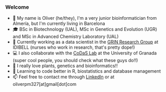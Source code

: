 ### Welcome
-  💬 My name is Oliver (he/they), I'm a very junior bioinformatician from Almería, but I'm currently living in Barcelona
-  🎓 BSc in Biotechnology (UAL), MSc in Genetics and Evolution (UGR) and MSc in Advanced Chemistry Laboratory (UAL)
-  💼 Currently working as a data scientist in the [GRIN Research Group](https://idibell.cat/es/investigacion/area-de-medicina-traslacional/programa-de-sistema-digestivo-diagnostic-farmacogenetica-enfermeria-y-prevencion-clinica/enfermeria/) at IDIBELL (nurses who work in research, that's pretty dope!)
-  💻 I also collaborate with the [CoDaS Lab](https://codas.ugr.es) at the University of Granada (super cool people, you should check what these guys do!!)
-  🌱 I really love plants, genetics and bioinformatics!!
-  🤔 Learning to code better in R, biostatistics and database management
-  📫 Feel free to contact me through [LinkedIn](https://www.linkedin.com/in/oliver-polushkina-7979991ba/) or at oliverpm327[at]gmail[dot]com

<!--
**oliverpol/oliverpol** is a ✨ _special_ ✨ repository because its `README.md` (this file) appears on your GitHub profile.

Here are some ideas to get you started:

- 🔭 I’m currently working on ...
- 🌱 I’m currently learning ...
- 👯 I’m looking to collaborate on ...
- 🤔 I’m looking for help with ...
- 💬 Ask me about ...
-  How to reach me: ...
- 😄 Pronouns: ...
- ⚡ Fun fact: ...
-->
